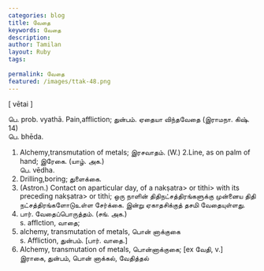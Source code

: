 ```yaml
---
categories: blog
title: வேதை
keywords: வேதை
description: 
author: Tamilan
layout: Ruby
tags: 
 
permalink: வேதை
featured: /images/ttak-48.png
---
```

  
[ vētai ]  
  
பெ. prob. vyathā. Pain,affliction; துன்பம். ஏதையா விந்தவேதை (இராமநா. கிஷ். 14)  
பெ. bhēda.   
1. Alchemy,transmutation of metals; இரசவாதம். (W.) 2.Line, as on palm of hand; இரேகை. (யாழ். அக.)  
பெ. vēdha.   
1. Drilling,boring; துளைக்கை.   
2. (Astron.) Contact on aparticular day, of a nakṣatra> or tithi> with its preceding nakṣatra> or tithi; ஒரு நாளின் திதிநட்சத்திரங்களுக்கு முன்னைய திதி நட்சத்திரங்களோடுஉள்ள சேர்க்கை. இன்று ஏகாதசிக்குத் தசமி வேதையுள்ளது.   
3. பார். வேதைப்பொருத்தம். (சங். அக.)  
s. afflction, வாதை;   
2. alchemy, transmutation of metals, பொன் னாக்குகை  
s. Affliction, துன்பம். [பார். வாதை.]  
2. Alchemy, transmutation of metals, பொன்னாக்குகை; [ex வேதி, v.]  
இராகை, துன்பம், பொன் னாக்கல், வேதித்தல்